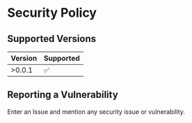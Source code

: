 # Security Policy

## Supported Versions

| Version | Supported          |
| ------- | ------------------ |
| >0.0.1  | :white_check_mark: |


## Reporting a Vulnerability

Enter an Issue and mention any security issue or vulnerability.
